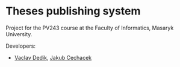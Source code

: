 Theses publishing system
========================
Project for the PV243 course at the Faculty of Informatics, Masaryk University.

Developers:
* [Vaclav Dedik](https://github.com/VaclavDedik), [Jakub Cechacek](https://github.com/pseudoem)
